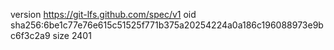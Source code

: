 version https://git-lfs.github.com/spec/v1
oid sha256:6be1c77e76e615c51525f771b375a20254224a0a186c196088973e9bc6f3c2a9
size 2401
